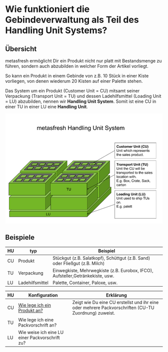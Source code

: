 ---
---

# Wie funktioniert die Gebindeverwaltung als Teil des Handling Unit Systems?


## Übersicht

metasfresh ermöglicht Dir ein Produkt nicht nur platt mit Bestandsmenge zu führen, sondern auch abzubilden in welcher Form der Artikel vorliegt.

So kann ein Produkt in einem Gebinde von z.B. 10 Stück in einer Kiste vorliegen, von denen wiederum 20 Kisten auf einer Palette stehen.

Das System um ein Produkt (Customer Unit = CU) mitsamt seiner Verpackung (Transport Unit = TU) und dessen Ladehilfsmittel (Loading Unit = LU) abzubilden, nennen wir **Handling Unit System**.
Somit ist eine CU in einer TU in einer LU eine **Handling Unit**.

![Handling Unit](../_images/en_drawing_Handling_Unit_System.png)

## Beispiele
HU|typ|Beispiel
---|---|---
CU|Produkt|Stückgut (z.B. Salatkopf), Schüttgut (z.B. Sand) oder Fließgut (z.B. Milch)
TU|Verpackung|Einwegkiste, Mehrwegkiste (z.B. Eurobox, IFCO), Aufsteller,Getränkekiste, usw.
LU|Ladehilfsmittel|Palette, Container, Paloxe, usw.

HU|Konfiguration|Erklärung
---|---|---
CU|[Wie lege ich ein Produkt an?](Howto_DE_Wie_lege_ich_ein_neues_Produkt_an.md)|Zeigt wie Du eine CU erstellst und ihr eine oder mehrere Packvorschriften (CU-TU Zuordnung) zuweist.
TU|Wie lege ich eine Packvorschrift an? 
LU|Wie weise ich eine LU einer Packvorschrift zu?
